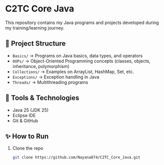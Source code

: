 # C2TC Core Java

This repository contains my Java programs and projects developed during my training/learning journey.

## 📂 Project Structure
- `Basics/` → Programs on Java basics, data types, and operators
- `OOPs/` → Object-Oriented Programming concepts (classes, objects, inheritance, polymorphism)
- `Collections/` → Examples on ArrayList, HashMap, Set, etc.
- `Exceptions/` → Exception handling in Java
- `Threads/` → Multithreading programs

## 🚀 Tools & Technologies
- Java 25 (JDK 25)
- Eclipse IDE
- Git & GitHub

## ✨ How to Run
1. Clone the repo  
   ```bash
   git clone https://github.com/Nayana874/C2TC_Core_Java.git
